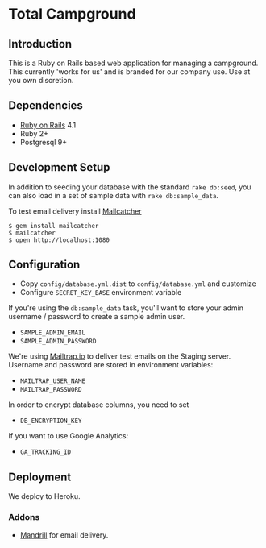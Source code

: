 Total Campground
=================

Introduction
------------
This is a Ruby on Rails based web application for managing a campground.
This currently 'works for us' and is branded for our company use. Use at you
own discretion.

Dependencies
------------
* [Ruby on Rails](http://www.rubyonrails.org) 4.1
* Ruby 2+
* Postgresql 9+


Development Setup
-----------------
In addition to seeding your database with the standard `rake db:seed`, you can
also load in a set of sample data with `rake db:sample_data`.

To test email delivery install [Mailcatcher](https://github.com/sj26/mailcatcher)

```
$ gem install mailcatcher
$ mailcatcher
$ open http://localhost:1080
```
Configuration
-------------
* Copy `config/database.yml.dist` to `config/database.yml` and customize
* Configure `SECRET_KEY_BASE` environment variable

If you're using the `db:sample_data` task, you'll want to store your admin
username / password to create a sample admin user.

* `SAMPLE_ADMIN_EMAIL`
* `SAMPLE_ADMIN_PASSWORD`

We're using [Mailtrap.io](http://mailtrap.io) to deliver test emails on the
Staging server. Username and password are stored in environment variables:

* `MAILTRAP_USER_NAME`
* `MAILTRAP_PASSWORD`

In order to encrypt database columns, you need to set

* `DB_ENCRYPTION_KEY`

If you want to use Google Analytics:

* `GA_TRACKING_ID`

Deployment
----------

We deploy to Heroku.

### Addons
* [Mandrill](https://addons.heroku.com/mandrill) for email delivery.
